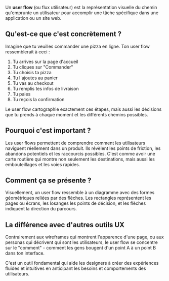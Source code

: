 Un **user flow** (ou flux utilisateur) est la représentation visuelle du chemin qu'emprunte un utilisateur pour accomplir une tâche spécifique dans une application ou un site web.

## Qu'est-ce que c'est concrètement ?

Imagine que tu veuilles commander une pizza en ligne. Ton user flow ressemblerait à ceci :
1. Tu arrives sur la page d'accueil
2. Tu cliques sur "Commander"
3. Tu choisis ta pizza
4. Tu l'ajoutes au panier
5. Tu vas au checkout
6. Tu remplis tes infos de livraison
7. Tu paies
8. Tu reçois la confirmation

Le user flow cartographie exactement ces étapes, mais aussi les décisions que tu prends à chaque moment et les différents chemins possibles.

## Pourquoi c'est important ?

Les user flows permettent de comprendre comment les utilisateurs naviguent réellement dans un produit. Ils révèlent les points de friction, les abandons potentiels et les raccourcis possibles. C'est comme avoir une carte routière qui montre non seulement les destinations, mais aussi les embouteillages et les voies rapides.

## Comment ça se présente ?

Visuellement, un user flow ressemble à un diagramme avec des formes géométriques reliées par des flèches. Les rectangles représentent les pages ou écrans, les losanges les points de décision, et les flèches indiquent la direction du parcours.

## La différence avec d'autres outils UX

Contrairement aux wireframes qui montrent l'apparence d'une page, ou aux personas qui décrivent qui sont les utilisateurs, le user flow se concentre sur le "comment" - comment les gens bougent d'un point A à un point B dans ton interface.

C'est un outil fondamental qui aide les designers à créer des expériences fluides et intuitives en anticipant les besoins et comportements des utilisateurs.